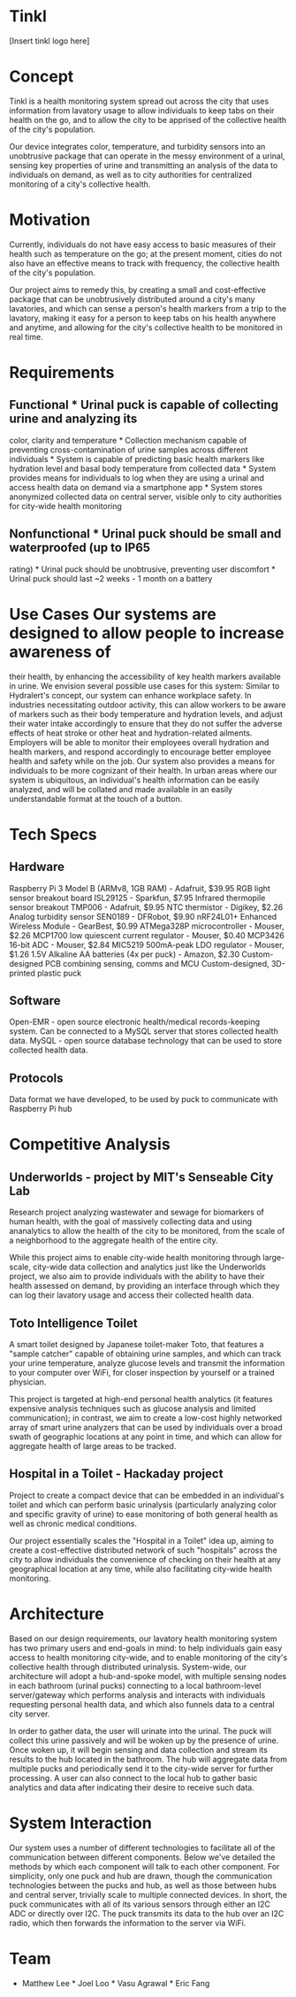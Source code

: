 # Tinkl

[Insert tinkl logo here]

# Concept
Tinkl is a health monitoring system spread out across the city that
uses information from lavatory usage to allow individuals to keep tabs on their
health on the go, and to allow the city to be apprised of the collective health
of the city's population.

Our device integrates color, temperature, and turbidity sensors into an
unobtrusive package that can operate in the messy environment of a urinal,
sensing key properties of urine and transmitting an analysis of the data to
individuals on demand, as well as to city authorities for centralized
monitoring of a city's collective health.

# Motivation 

Currently, individuals do not have easy access to basic measures of their
health such as temperature on the go; at the present moment, cities do not also
have an effective means to track with frequency, the collective health of the
city's population.

Our project aims to remedy this, by creating a small and cost-effective package
that can be unobtrusively distributed around a city's many lavatories, and
which can sense a person's health markers from a trip to the lavatory, making
it easy for a person to keep tabs on his health anywhere and anytime, and
allowing for the city's collective health to be monitored in real time.

# Requirements

## Functional * Urinal puck is capable of collecting urine and analyzing its
color, clarity and temperature * Collection mechanism capable of preventing
cross-contamination of urine samples across different individuals * System is
capable of predicting basic health markers like hydration level and basal body
temperature from collected data * System provides means for individuals to log
when they are using a urinal and access health data on demand via a smartphone
app * System stores anonymized collected data on central server, visible only
to city authorities for city-wide health monitoring

## Nonfunctional * Urinal puck should be small and waterproofed (up to IP65
rating) * Urinal puck should be unobtrusive, preventing user discomfort *
Urinal puck should last ~2 weeks - 1 month on a battery

# Use Cases Our systems are designed to allow people to increase awareness of
their health, by enhancing the accessibility of key health markers available in
urine. We envision several possible use cases for this system: Similar to
Hydralert's concept, our system can enhance workplace safety. In industries
necessitating outdoor activity, this can allow workers to be aware of markers
such as their body temperature and hydration levels, and adjust their water
intake accordingly to ensure that they do not suffer the adverse effects of
heat stroke or other heat and hydration-related ailments. Employers will be
able to monitor their employees overall hydration and health markers, and
respond accordingly to encourage better employee health and safety while on the
job.  Our system also provides a means for individuals to be more cognizant of
their health. In urban areas where our system is ubiquitous, an individual's
health information can be easily analyzed, and will be collated and made
available in an easily understandable format at the touch of a button.


# Tech Specs

## Hardware

Raspberry Pi 3 Model B (ARMv8, 1GB RAM) - Adafruit, $39.95 RGB light sensor
breakout board ISL29125 - Sparkfun, $7.95 Infrared thermopile sensor breakout
TMP006 - Adafruit, $9.95 NTC thermistor - Digikey, $2.26 Analog turbidity
sensor SEN0189 - DFRobot, $9.90 nRF24L01+ Enhanced Wireless Module - GearBest,
$0.99 ATMega328P microcontroller - Mouser, $2.26 MCP1700 low quiescent current
regulator - Mouser, $0.40 MCP3426 16-bit ADC - Mouser, $2.84 MIC5219 500mA-peak
LDO regulator - Mouser, $1.26 1.5V Alkaline AA batteries (4x per puck) -
Amazon, $2.30 Custom-designed PCB combining sensing, comms and MCU
Custom-designed, 3D-printed plastic puck

## Software

Open-EMR - open source electronic health/medical records-keeping system. Can be
connected to a MySQL server that stores collected health data.  MySQL - open
source database technology that can be used to store collected health data.

## Protocols

Data format we have developed, to be used by puck to communicate with Raspberry
Pi hub

# Competitive Analysis

## Underworlds - project by MIT's Senseable City Lab

Research project analyzing wastewater and sewage for biomarkers of human
health, with the goal of massively collecting data and using ananalytics to
allow the health of the city to be monitored, from the scale of a neighborhood
to the aggregate health of the entire city.

While this project aims to enable city-wide health monitoring through
large-scale, city-wide data collection and analytics just like the Underworlds
project, we also aim to provide individuals with the ability to have their
health assessed on demand, by providing an interface through which they can log
their lavatory usage and access their collected health data.

## Toto Intelligence Toilet

A smart toilet designed by Japanese toilet-maker Toto, that features a "sample
catcher" capable of obtaining urine samples, and which can track your urine
temperature, analyze glucose levels and transmit the information to your
computer over WiFi, for closer inspection by yourself or a trained physician.

This project is targeted at high-end personal health analytics (it features
expensive analysis techniques such as glucose analysis and limited
communication); in contrast, we aim to create a low-cost highly networked array
of smart urine analyzers that can be used by individuals over a broad swath of
geographic locations at any point in time, and which can allow for aggregate
health of large areas to be tracked.

## Hospital in a Toilet - Hackaday project

Project to create a compact device that can be embedded in an individual's
toilet and which can perform basic urinalysis (particularly analyzing color and
specific gravity of urine) to ease monitoring of both general health as well as
chronic medical conditions.

Our project essentially scales the "Hospital in a Toilet" idea up, aiming to
create a cost-effective distributed network of such "hospitals" across the city
to allow individuals the convenience of checking on their health at any
geographical location at any time, while also facilitating city-wide health
monitoring.

# Architecture

Based on our design requirements, our lavatory health monitoring system has two
primary users and end-goals in mind: to help individuals gain easy access to
health monitoring city-wide, and to enable monitoring of the city's collective
health through distributed urinalysis. System-wide, our architecture will adopt
a hub-and-spoke model, with multiple sensing nodes in each bathroom (urinal
pucks) connecting to a local bathroom-level server/gateway which performs
analysis and interacts with individuals requesting personal health data, and
which also funnels data to a central city server.

In order to gather data, the user will urinate into the urinal. The puck will
collect this urine passively and will be woken up by the presence of urine.
Once woken up, it will begin sensing and data collection and stream its results
to the hub located in the bathroom. The hub will aggregate data from multiple
pucks and periodically send it to the city-wide server for further processing.
A user can also connect to the local hub to gather basic analytics and data
after indicating their desire to receive such data.

# System Interaction

Our system uses a number of different technologies to facilitate all of the
communication between different components. Below we've detailed the methods by
which each component will talk to each other component. For simplicity, only
one puck and hub are drawn, though the communication technologies between the
pucks and hub, as well as those between hubs and central server, trivially
scale to multiple connected devices. In short, the puck communicates with all
of its various sensors through either an I2C ADC or directly over I2C. The puck
transmits its data to the hub over an I2C radio, which then forwards the
information to the server via WiFi.

# Team

* Matthew Lee * Joel Loo * Vasu Agrawal * Eric Fang
